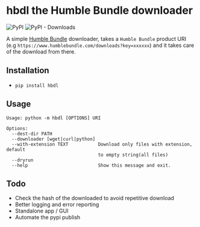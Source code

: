 # hbdl the Humble Bundle downloader
![PyPI](https://img.shields.io/pypi/v/hbdl?label=pypi%20package)
![PyPI - Downloads](https://img.shields.io/pypi/dm/hbdl)

A simple [Humble Bundle](https://www.humblebundle.com) downloader, takes a `Humble Bundle` product URI (e.g `https://www.humblebundle.com/downloads?key=xxxxxx`) and it takes care of the download from there.
## Installation
* ```pip install hbdl```
## Usage
```
Usage: python -m hbdl [OPTIONS] URI

Options:
  --dest-dir PATH
  --downloader [wget|curl|python]
  --with-extension TEXT           Download only files with extension, default
                                  to empty string(all files)
  --dryrun
  --help                          Show this message and exit.
  ```
## Todo
 * Check the hash of the downloaded to avoid repetitive download
 * Better logging and error reporting
 * Standalone app / GUI
 * Automate the pypi publish
